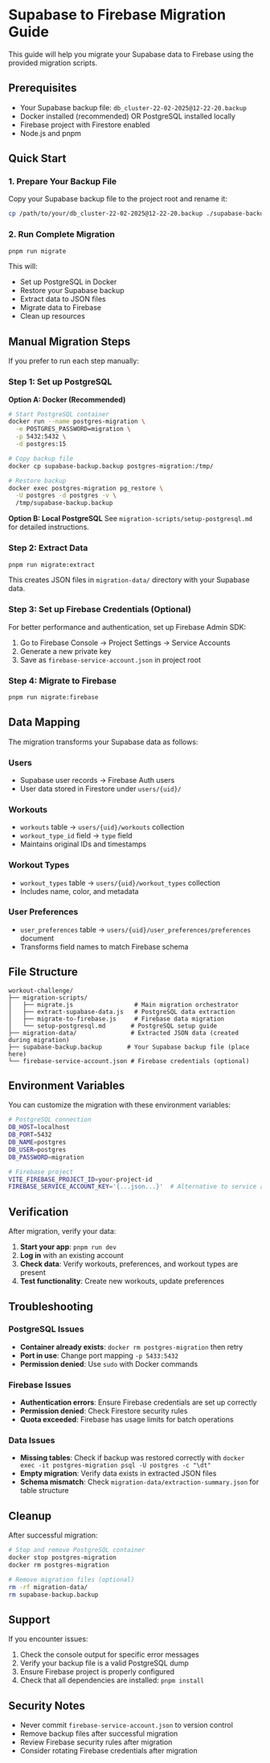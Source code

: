 # Supabase to Firebase Migration Guide

This guide will help you migrate your Supabase data to Firebase using the provided migration scripts.

## Prerequisites

- Your Supabase backup file: `db_cluster-22-02-2025@12-22-20.backup`
- Docker installed (recommended) OR PostgreSQL installed locally
- Firebase project with Firestore enabled
- Node.js and pnpm

## Quick Start

### 1. Prepare Your Backup File

Copy your Supabase backup file to the project root and rename it:

```bash
cp /path/to/your/db_cluster-22-02-2025@12-22-20.backup ./supabase-backup.backup
```

### 2. Run Complete Migration

```bash
pnpm run migrate
```

This will:
- Set up PostgreSQL in Docker
- Restore your Supabase backup
- Extract data to JSON files
- Migrate data to Firebase
- Clean up resources

## Manual Migration Steps

If you prefer to run each step manually:

### Step 1: Set up PostgreSQL

**Option A: Docker (Recommended)**
```bash
# Start PostgreSQL container
docker run --name postgres-migration \
  -e POSTGRES_PASSWORD=migration \
  -p 5432:5432 \
  -d postgres:15

# Copy backup file
docker cp supabase-backup.backup postgres-migration:/tmp/

# Restore backup
docker exec postgres-migration pg_restore \
  -U postgres -d postgres -v \
  /tmp/supabase-backup.backup
```

**Option B: Local PostgreSQL**
See `migration-scripts/setup-postgresql.md` for detailed instructions.

### Step 2: Extract Data
```bash
pnpm run migrate:extract
```

This creates JSON files in `migration-data/` directory with your Supabase data.

### Step 3: Set up Firebase Credentials (Optional)

For better performance and authentication, set up Firebase Admin SDK:

1. Go to Firebase Console → Project Settings → Service Accounts
2. Generate a new private key
3. Save as `firebase-service-account.json` in project root

### Step 4: Migrate to Firebase
```bash
pnpm run migrate:firebase
```

## Data Mapping

The migration transforms your Supabase data as follows:

### Users
- Supabase user records → Firebase Auth users
- User data stored in Firestore under `users/{uid}/`

### Workouts
- `workouts` table → `users/{uid}/workouts` collection
- `workout_type_id` field → `type` field
- Maintains original IDs and timestamps

### Workout Types
- `workout_types` table → `users/{uid}/workout_types` collection
- Includes name, color, and metadata

### User Preferences
- `user_preferences` table → `users/{uid}/user_preferences/preferences` document
- Transforms field names to match Firebase schema

## File Structure

```
workout-challenge/
├── migration-scripts/
│   ├── migrate.js                 # Main migration orchestrator
│   ├── extract-supabase-data.js   # PostgreSQL data extraction
│   ├── migrate-to-firebase.js     # Firebase data migration
│   └── setup-postgresql.md       # PostgreSQL setup guide
├── migration-data/               # Extracted JSON data (created during migration)
├── supabase-backup.backup       # Your Supabase backup file (place here)
└── firebase-service-account.json # Firebase credentials (optional)
```

## Environment Variables

You can customize the migration with these environment variables:

```bash
# PostgreSQL connection
DB_HOST=localhost
DB_PORT=5432
DB_NAME=postgres
DB_USER=postgres
DB_PASSWORD=migration

# Firebase project
VITE_FIREBASE_PROJECT_ID=your-project-id
FIREBASE_SERVICE_ACCOUNT_KEY='{...json...}'  # Alternative to service account file
```

## Verification

After migration, verify your data:

1. **Start your app**: `pnpm run dev`
2. **Log in** with an existing account
3. **Check data**: Verify workouts, preferences, and workout types are present
4. **Test functionality**: Create new workouts, update preferences

## Troubleshooting

### PostgreSQL Issues
- **Container already exists**: `docker rm postgres-migration` then retry
- **Port in use**: Change port mapping `-p 5433:5432`
- **Permission denied**: Use `sudo` with Docker commands

### Firebase Issues
- **Authentication errors**: Ensure Firebase credentials are set up correctly
- **Permission denied**: Check Firestore security rules
- **Quota exceeded**: Firebase has usage limits for batch operations

### Data Issues
- **Missing tables**: Check if backup was restored correctly with `docker exec -it postgres-migration psql -U postgres -c "\dt"`
- **Empty migration**: Verify data exists in extracted JSON files
- **Schema mismatch**: Check `migration-data/extraction-summary.json` for table structure

## Cleanup

After successful migration:

```bash
# Stop and remove PostgreSQL container
docker stop postgres-migration
docker rm postgres-migration

# Remove migration files (optional)
rm -rf migration-data/
rm supabase-backup.backup
```

## Support

If you encounter issues:

1. Check the console output for specific error messages
2. Verify your backup file is a valid PostgreSQL dump
3. Ensure Firebase project is properly configured
4. Check that all dependencies are installed: `pnpm install`

## Security Notes

- Never commit `firebase-service-account.json` to version control
- Remove backup files after successful migration
- Review Firebase security rules after migration
- Consider rotating Firebase credentials after migration